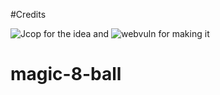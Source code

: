 #Credits 

![Jcop](https://github.com/jubuntus) for the idea and 
![webvuln](https://github.com/webuln) for making it

# magic-8-ball
